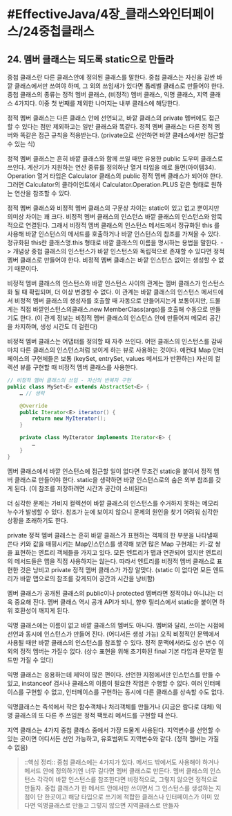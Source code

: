 # #EffectiveJava/4장_클래스와인터페이스/24중첩클래스

## 24. 멤버 클래스는 되도록 static으로 만들라

중첩 클래스란 다른 클래스안에 정의된 클래스를 말한다. 중첩 클래스는 자신을 감싼 바깥 클래스에서만 쓰여야 하며, 그 외의 쓰임새가 있다면 톱레벨 클래스로 만들어야 한다. 중첩 클래스의 종류는 정적 멤버 클래스, (비정적) 멤버 클래스, 익명 클래스, 지역 클래스 4가지다. 이중 첫 번째를 제외한 나머지는 내부 클래스에 해당한다. 


정적 멤버 클래스는 다른 클래스 안에 선언되고, 바깥 클래스의 private 멤버에도 접근할 수 있다는 점만 제외하고는 일반 클래스와 똑같다. 정적 멤버 클래스는 다른 정적 멤버와 똑같은 접근 규칙을 적용받는다. (private으로 선언하면 바깥 클래스에서만 접근할 수 있는 식)

정적 멤버 클래스는 흔히 바깥 클래스와 함께 쓰일 때만 유용한 public 도우미 클래스로 쓰인다. 계산기가 지원하는 연산 종류를 정의하난 열거 타입을 예로 들면(아이템34). Operation 열거 타입은 Calculator 클래스의 public 정적 멤버 클래스가 되어야 한다. 그러면 Calculator의 클라이언트에서 Calculator.Operation.PLUS 같은 형태로 원하는 연산을 참조할 수 있다.

정적 멤버 클래스와 비정적 멤버 클래스의 구문상 차이는 static이 있고 없고 뿐이지만 의미상 차이는 꽤 크다. 비정적 멤버 클래스의 인스턴스 바깥 클래스의 인스턴스와 암묵적으로 연결된다. 그래서 비정적 멤버 클래스의 인스턴스 메서드에서 정규화된 this 를 사용해 바깥 인스턴스의 메서드를 호출하거나 바깥 인스턴스의 참조를 가져올 수 있다. 정규화된 this란 클래스명.this 형태로 바깥 클래스의 이름을 명시하는 용법을 말한다.
-> 개념상 중첩 클래스의 인스턴스가 바깥 인스턴스와 독립적으로 존재할 수 있다면 정적 멤버 클래스로 만들어야 한다. 비정적 멤버 클래스는 바깥 인스턴스 없이는 생성할 수 없기 때문이다.

비정적 멤버 클래스의 인스턴스와 바깥 인스턴스 사이의 관계는 멤버 클래스가 인스턴스화 될 때 확립되며, 더 이상 변경할 수 없다. 이 관계는 바깥 클래스의 인스턴스 메서드에서 비정적 멤버 클래스의 생성자를 호출할 때 자동으로 만들어지는게 보통이지만, 드물게는 직접 바깥인스턴스의클래스.new MemberClass(args)를 호출해 수동으로 만들기도 한다. (이 관계 정보는 비정적 멤버 클래스의 인스턴스 안에 만들어져 메모리 공간을 차지하며, 생성 시간도 더 걸린다)

비정적 멤버 클래스는 어댑터를 정의할 때 자주 쓰인다. 어떤 클래스의 인스턴스를 감싸 마치 다른 클래스의 인스턴스처럼 보이게 하는 뷰로 사용하는 것이다. 예컨대 Map 인터페이스의 구현체들은 보통 (keySet, entrySet, values 메서드가 반환하는) 자신의 컬렉션 뷰를 구현할 때 비정적 멤버 클래스를 사용한다.

```java
// 비정적 멤버 클래스의 쓰임 - 자신의 반복자 구현
public class MySet<E> extends AbstractSet<E> {
	… // 생략

	@Override
	public Iterator<E> iterator() {	
		return new MyIterator();
	}

	private class MyIterator implements Iterator<E> {
		…
	}
}
```

멤버 클래스에서 바깥 인스턴스에 접근할 일이 없다면 무조건 static을 붙여서 정적 멤버 클래스로 만들어야 한다. static을 생략하면 바깥 인스턴스로의 숨은 외부 참조를 갖게 된다. (이 참조를 저장하려면 시간과 공간이 소비된다) 

더 심각한 문제는 가비지 컬렉션이 바깥 클래스의 인스턴스를 수거하지 못하는 메모리 누수가 발생할 수 있다. 참조가 눈에 보이지 않으니 문제의 원인을 찾기 어려워 심각한 상황을 초래하기도 한다.


private 정적 멤버 클래스는 흔히 바깥 클래스가 표현하는 객체의 한 부분을 나타낼때 쓴다 키와 값을 매핑시키는 Map인스턴스를 생각해 보면 많은 Map 구현체는 키-값 쌍을 표현하는 엔트리 객체들을 가지고 있다. 모든 엔트리가 맵과 연관되어 있지만 엔트리의 메서드들은 맵을 직접 사용하지는 않는다. 따라서 엔트리를 비정적 멤버 클래스로 표현한 것은 낭비고 private 정적 멤버 클래스가 가장 알맞다. (static 이 없다면 모든 엔트리가 바깥 맵으로의 참조를 갖게되어 공간과 시간을 낭비함)

멤버 클래스가 공개된 클래스의 public이나 protected 멤버라면 정적이냐 아니냐는 더욱 중요해 진다. 멤버 클래스 역시 공개 API가 되니, 향후 릴리스에서 static을 붙이면 하위 호환성이 깨지게 된다.

익명 클래스에는 이름이 없고 바깥 클래스의 멤버도 아니다. 멤버와 달리, 쓰이는 시점에 선언과 동시에 인스턴스가 만들어 진다. (어디서든 생성 가능) 
오직 비정적인 문맥에서 사용될 때만 바깥 클래스의 인스턴스를 참조할 수 있다. 정적 문맥에서라도 상수 변수 이외의 정적 멤버는 가질수 없다. (상수 표현을 위해 초기화된 final 기본 타입과 문자열 필드만 가질 수 있다)

익명 클래스는 응용하는데 제약이 많은 편이다. 선언한 지점에서만 인스턴스를 만들 수 있고, instanceof 검사나 클래스의 이름이 필요한 작업은 수행할 수 없다. 여러 인터페이스를 구현할 수 없고, 인터페이스를 구현하는 동시에 다른 클래스를 상속할 수도 없다.

익명클래스는 즉석에서 작은 함수객체나 처리객체를 만들거나 (지금은 람다로 대체) 익명 클래스의 또 다른 주 쓰임은 정적 팩토리 메서드를 구현할 때 쓴다.

지역 클래스는 4가지 중첩 클래스 중에서 가장 드물게 사용된다. 지역변수를 선언할 수 있는 곳이면 어디서든 선언 가능하고, 유효범위도 지역변수와 같다. (정적 멤버는 가질 수 없음)

> ::핵심 정리:: 
> 중첩 클래스에는 4가지가 있다. 메서드 밖에서도 사용해야 하거나 메서드 안에 정의하기엔 너무 길다면 멤버 클래스로 만든다. 멤버 클래스의 인스턴스 각각이 바깥 인스턴스를 참조한다면 비정적으로, 그렇지 않으면 정적으로 만들자. 중첩 클래스가 한 메서드 안에서만 쓰이면서 그 인스턴스를 생성하는 지점이 단 한곳이고 해당 타입으로 쓰기에 적합한 클래스나 인터페이스가 이미 있다면 익명클래스로 만들고 그렇지 않으면 지역클래스로 만들자


